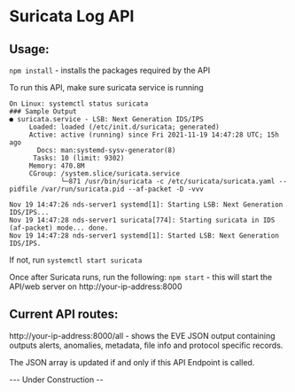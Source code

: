 # Suricata Log API

## 

## Usage: 
``` npm install ``` - installs the packages required by the API

To run this API, make sure suricata service is running

``` 
On Linux: systemctl status suricata
### Sample Output
● suricata.service - LSB: Next Generation IDS/IPS
     Loaded: loaded (/etc/init.d/suricata; generated)
     Active: active (running) since Fri 2021-11-19 14:47:28 UTC; 15h ago
       Docs: man:systemd-sysv-generator(8)
      Tasks: 10 (limit: 9302)
     Memory: 470.8M
     CGroup: /system.slice/suricata.service
             └─871 /usr/bin/suricata -c /etc/suricata/suricata.yaml --pidfile /var/run/suricata.pid --af-packet -D -vvv

Nov 19 14:47:26 nds-server1 systemd[1]: Starting LSB: Next Generation IDS/IPS...
Nov 19 14:47:28 nds-server1 suricata[774]: Starting suricata in IDS (af-packet) mode... done.
Nov 19 14:47:28 nds-server1 systemd[1]: Started LSB: Next Generation IDS/IPS.
```
If not, run ```systemctl start suricata```

Once after Suricata runs, run the following:
```npm start``` - this will start the API/web server on http://your-ip-address:8000 

## Current API routes:
http://your-ip-address:8000/all - shows the EVE JSON output containing outputs alerts, anomalies, metadata, file info and protocol specific records.

The JSON array is updated if and only if this API Endpoint is called.

--- Under Construction --